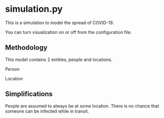 # simulation.py 
This is a simulation to model the spread of COVID-19.  

You can turn visualization on or off from the configuration file.  

## Methodology
This model contains 2 entities, people and locations.  

Person

Location

## Simplifications 
People are assumed to always be at some location.  There is no chance that someone can be infected while in transit.  